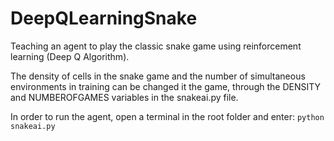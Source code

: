 # DeepQLearningSnake

Teaching an agent to play the classic snake game using reinforcement learning (Deep Q Algorithm).

The density of cells in the snake game and the number of simultaneous environments in training can be changed it the game, through the DENSITY and NUMBEROFGAMES variables in the snakeai.py file.

In order to run the agent, open a terminal in the root folder and enter:
`python snakeai.py`
